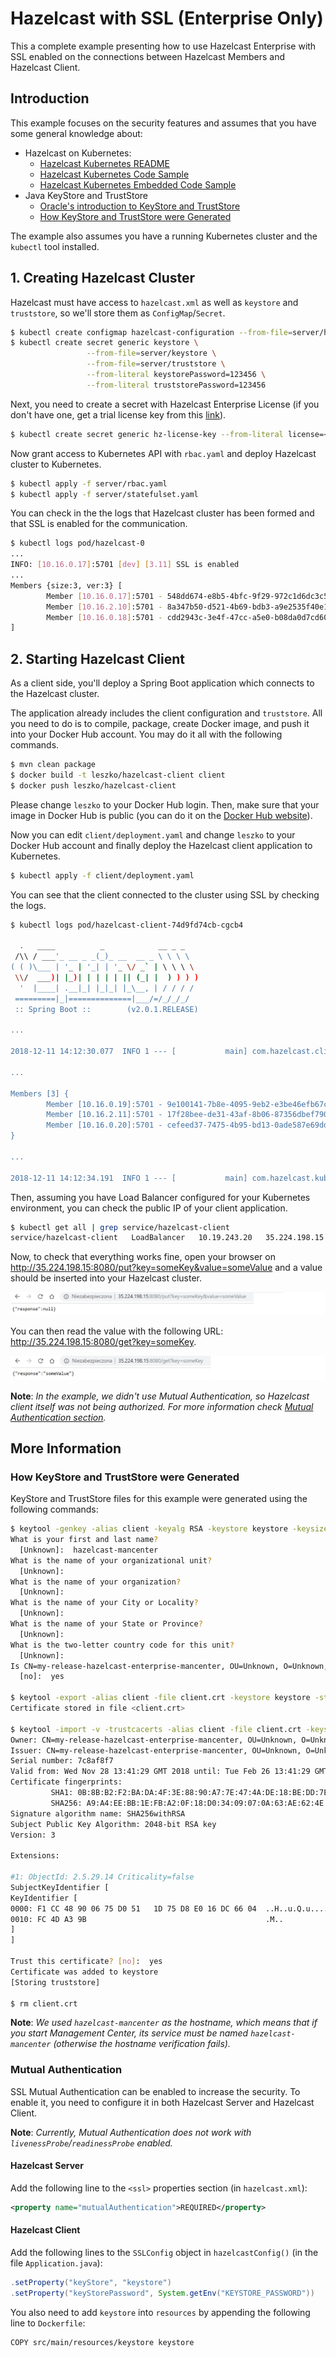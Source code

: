 # Hazelcast with SSL (Enterprise Only)

This a complete example presenting how to use Hazelcast Enterprise with SSL enabled on the connections between Hazelcast Members and Hazelcast Client.

## Introduction

This example focuses on the security features and assumes that you have some general knowledge about:
 * Hazelcast on Kubernetes:
   * [Hazelcast Kubernetes README](https://github.com/hazelcast/hazelcast-kubernetes)
   * [Hazelcast Kubernetes Code Sample](../../)
   * [Hazelcast Kubernetes Embedded Code Sample](../embedded)
 * Java KeyStore and TrustStore
   * [Oracle's introduction to KeyStore and TrustStore](https://docs.oracle.com/cd/E19509-01/820-3503/6nf1il6er/index.html)
   * [How KeyStore and TrustStore were Generated](#how-keystore-and-truststore-were-generated)

The example also assumes you have a running Kubernetes cluster and the `kubectl` tool installed.

## 1. Creating Hazelcast Cluster

Hazelcast must have access to `hazelcast.xml` as well as `keystore` and `truststore`, so we'll store them as `ConfigMap`/`Secret`.

```bash
$ kubectl create configmap hazelcast-configuration --from-file=server/hazelcast.xml
$ kubectl create secret generic keystore \
                 --from-file=server/keystore \
                 --from-file=server/truststore \
                 --from-literal keystorePassword=123456 \
                 --from-literal truststorePassword=123456
```

Next, you need to create a secret with Hazelcast Enterprise License (if you don't have one, get a trial license key from this [link](https://hazelcast.com/hazelcast-enterprise-download/trial/)).

```bash
$ kubectl create secret generic hz-license-key --from-literal license=<hz-license-key>
```

Now grant access to Kubernetes API with `rbac.yaml` and deploy Hazelcast cluster to Kubernetes.

```bash
$ kubectl apply -f server/rbac.yaml
$ kubectl apply -f server/statefulset.yaml
```

You can check in the the logs that Hazelcast cluster has been formed and that SSL is enabled for the communication.

```bash
$ kubectl logs pod/hazelcast-0
...
INFO: [10.16.0.17]:5701 [dev] [3.11] SSL is enabled
...
Members {size:3, ver:3} [
        Member [10.16.0.17]:5701 - 548dd674-e8b5-4bfc-9f29-972c1d6dc3c5 this
        Member [10.16.2.10]:5701 - 8a347b50-d521-4b69-bdb3-a9e2535f40e1
        Member [10.16.0.18]:5701 - cdd2943c-3e4f-47cc-a5e0-b08da0d7cd60
]
```

## 2. Starting Hazelcast Client

As a client side, you'll deploy a Spring Boot application which connects to the Hazelcast cluster.

The application already includes the client configuration and `truststore`. All you need to do is to compile, package, create Docker image, and push it into your Docker Hub account. You may do it all with the following commands.

```bash
$ mvn clean package
$ docker build -t leszko/hazelcast-client client
$ docker push leszko/hazelcast-client
```

Please change `leszko` to your Docker Hub login. Then, make sure that your image in Docker Hub is public (you can do it on the [Docker Hub website](https://hub.docker.com/)).

Now you can edit `client/deployment.yaml` and change `leszko` to your Docker Hub account and finally deploy the Hazelcast client application to Kubernetes.

```bash
$ kubectl apply -f client/deployment.yaml
```

You can see that the client connected to the cluster using SSL by checking the logs.

```bash
$ kubectl logs pod/hazelcast-client-74d9fd74cb-cgcb4

  .   ____          _            __ _ _
 /\\ / ___'_ __ _ _(_)_ __  __ _ \ \ \ \
( ( )\___ | '_ | '_| | '_ \/ _` | \ \ \ \
 \\/  ___)| |_)| | | | | || (_| |  ) ) ) )
  '  |____| .__|_| |_|_| |_\__, | / / / /
 =========|_|==============|___/=/_/_/_/
 :: Spring Boot ::        (v2.0.1.RELEASE)
 
...

2018-12-11 14:12:30.077  INFO 1 --- [           main] com.hazelcast.client.ClientExtension     : SSL is enabled

...

Members [3] {
        Member [10.16.0.19]:5701 - 9e100141-7b8e-4095-9eb2-e3be46efb67c
        Member [10.16.2.11]:5701 - 17f28bee-de31-43af-8b06-87356dbef790
        Member [10.16.0.20]:5701 - cefeed37-7475-4b95-bd13-0ade587e69dd
}

...

2018-12-11 14:12:34.191  INFO 1 --- [           main] com.hazelcast.kubernetes.Application     : Started Application in 12.268 seconds (JVM running for 13.52)
```

Then, assuming you have Load Balancer configured for your Kubernetes environment, you can check the public IP of your client application.

```bash
$ kubectl get all | grep service/hazelcast-client
service/hazelcast-client   LoadBalancer   10.19.243.20   35.224.198.15   8080:30136/TCP   1m
```

Now, to check that everything works fine, open your browser on http://35.224.198.15:8080/put?key=someKey&value=someValue and a value should be inserted into your Hazelcast cluster.

![Client](markdown/client-1.png)

You can then read the value with the following URL: http://35.224.198.15:8080/get?key=someKey.

![Client](markdown/client-2.png)


**Note**: *In the example, we didn't use Mutual Authentication, so Hazelcast client itself was not being authorized. For more information check [Mutual Authentication section](#mutual-authentication).*

## More Information

### How KeyStore and TrustStore were Generated

KeyStore and TrustStore files for this example were generated using the following commands:

```bash
$ keytool -genkey -alias client -keyalg RSA -keystore keystore -keysize 2048 -storepass 123456
What is your first and last name?
  [Unknown]:  hazelcast-mancenter
What is the name of your organizational unit?
  [Unknown]:
What is the name of your organization?
  [Unknown]:
What is the name of your City or Locality?
  [Unknown]:
What is the name of your State or Province?
  [Unknown]:
What is the two-letter country code for this unit?
  [Unknown]:
Is CN=my-release-hazelcast-enterprise-mancenter, OU=Unknown, O=Unknown, L=Unknown, ST=Unknown, C=Unknown correct?
  [no]:  yes
 
$ keytool -export -alias client -file client.crt -keystore keystore -storepass 123456
Certificate stored in file <client.crt>
 
$ keytool -import -v -trustcacerts -alias client -file client.crt -keystore truststore -storepass 123456
Owner: CN=my-release-hazelcast-enterprise-mancenter, OU=Unknown, O=Unknown, L=Unknown, ST=Unknown, C=Unknown
Issuer: CN=my-release-hazelcast-enterprise-mancenter, OU=Unknown, O=Unknown, L=Unknown, ST=Unknown, C=Unknown
Serial number: 7c8af8f7
Valid from: Wed Nov 28 13:41:29 GMT 2018 until: Tue Feb 26 13:41:29 GMT 2019
Certificate fingerprints:
         SHA1: 0B:8B:B2:F2:BA:DA:4F:3E:88:90:A7:7E:47:4A:DE:18:BE:DD:7E:5D
         SHA256: A9:A4:EE:BB:1E:FB:A2:0F:18:D0:34:09:07:0A:63:AE:62:4E:F6:1B:A0:4F:E1:D2:6A:CD:EB:2B:91:D2:EE:29
Signature algorithm name: SHA256withRSA
Subject Public Key Algorithm: 2048-bit RSA key
Version: 3
 
Extensions:
 
#1: ObjectId: 2.5.29.14 Criticality=false
SubjectKeyIdentifier [
KeyIdentifier [
0000: F1 CC 48 90 06 75 D0 51   1D 75 D8 E0 16 DC 66 04  ..H..u.Q.u....f.
0010: FC 4D A3 9B                                        .M..
]
]
 
Trust this certificate? [no]:  yes
Certificate was added to keystore
[Storing truststore]

$ rm client.crt
```

**Note**: *We used `hazelcast-mancenter` as the hostname, which means that if you start Management Center, its service must be named `hazelcast-mancenter` (otherwise the hostname verification fails).*

### Mutual Authentication

SSL Mutual Authentication can be enabled to increase the security. To enable it, you need to configure it in both Hazelcast Server and Hazelcast Client.

**Note**: *Currently, Mutual Authentication does not work with `livenessProbe`/`readinessProbe` enabled.*

#### Hazelcast Server

Add the following line to the `<ssl>` properties section (in `hazelcast.xml`):

```xml
<property name="mutualAuthentication">REQUIRED</property>
```

#### Hazelcast Client

Add the following lines to the `SSLConfig` object in `hazelcastConfig()` (in the file `Application.java`):

```java
.setProperty("keyStore", "keystore")
.setProperty("keyStorePassword", System.getEnv("KEYSTORE_PASSWORD"))
```
You also need to add `keystore` into `resources` by appending the following line to `Dockerfile`:

```
COPY src/main/resources/keystore keystore
```
